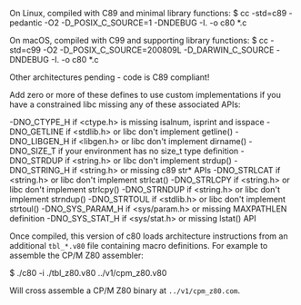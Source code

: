 On Linux, compiled with C89 and minimal library functions:
   $ cc -std=c89 -pedantic -O2 -D_POSIX_C_SOURCE=1 -DNDEBUG -I. -o c80 *.c

On macOS, compiled with C99 and supporting library functions:
   $ cc -std=c99 -O2 -D_POSIX_C_SOURCE=200809L -D_DARWIN_C_SOURCE -DNDEBUG -I. -o c80 *.c

Other architectures pending - code is C89 compliant!

Add zero or more of these defines to use custom implementations if you have a
constrained libc missing any of these associated APIs:

   -DNO_CTYPE_H         if <ctype.h> is missing isalnum, isprint and isspace
   -DNO_GETLINE         if <stdlib.h> or libc don't implement getline()
   -DNO_LIBGEN_H        if <libgen.h> or libc don't implement dirname()
   -DNO_SIZE_T          if your environment has no size_t type definition
   -DNO_STRDUP          if <string.h> or libc don't implement strdup()
   -DNO_STRING_H        if <string.h> or missing c89 str* APIs
   -DNO_STRLCAT         if <string.h> or libc don't implement strlcat()
   -DNO_STRLCPY         if <string.h> or libc don't implement strlcpy()
   -DNO_STRNDUP         if <string.h> or libc don't implement strndup()
   -DNO_STRTOUL         if <stdlib.h> or libc don't implement strtoul()
   -DNO_SYS_PARAM_H     if <sys/param.h> or missing MAXPATHLEN definition
   -DNO_SYS_STAT_H      if <sys/stat.h> or missing lstat() API

Once compiled, this version of c80 loads architecture instructions from an
additional `tbl_*.v80` file containing macro definitions.  For example to
assemble the CP/M Z80 assembler:

   $ ./c80 -i ./tbl_z80.v80 ../v1/cpm_z80.v80
   
Will cross assemble a CP/M Z80 binary at `../v1/cpm_z80.com`.

